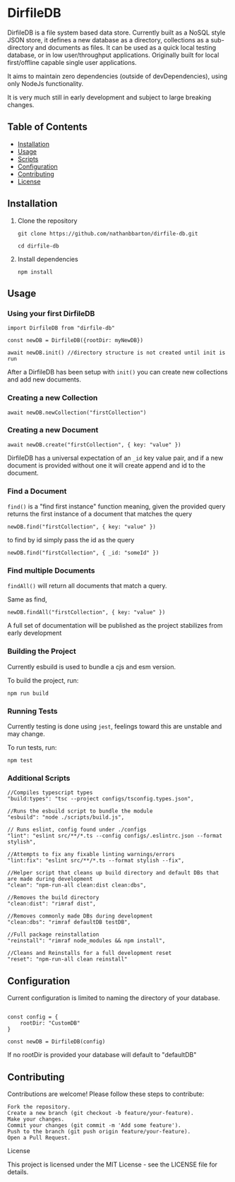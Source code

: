# DirfileDB

DirfileDB is a file system based data store. Currently built as a NoSQL style JSON store, it defines a new database as a directory, collections as a sub-directory and documents as files. It can be used as a quick local testing database, or in low user/throughput applications. Originally built for local first/offline capable single user applications. 

It aims to maintain zero dependencies (outside of devDependencies), using only NodeJs functionality. 

It is very much still in early development and subject to large breaking changes. 

## Table of Contents

- [Installation](#installation)
- [Usage](#usage)
- [Scripts](#scripts)
- [Configuration](#configuration)
- [Contributing](#contributing)
- [License](#license)

## Installation

1. Clone the repository
    ```
    git clone https://github.com/nathanbbarton/dirfile-db.git

    cd dirfile-db
    ```

2. Install dependencies
    ```
    npm install
    ```

## Usage

### Using your first DirfileDB

```
import DirfileDB from "dirfile-db"

const newDB = DirfileDB({rootDir: myNewDB})

await newDB.init() //directory structure is not created until init is run

```

After a DirfileDB has been setup with `init()` you can create new collections and add new documents.

### Creating a new Collection

```
await newDB.newCollection("firstCollection")
```

### Creating a new Document

```
await newDB.create("firstCollection", { key: "value" })
```
DirfileDB has a universal expectation of an `_id` key value pair, and if a new document is provided without one it will create append and id to the document.

### Find a Document

`find()` is a "find first instance" function meaning, given the provided query returns the first instance of a document that matches the query

```
newDB.find("firstCollection", { key: "value" })
```

to find by id simply pass the id as the query

```
newDB.find("firstCollection", { _id: "someId" })
```

### Find multiple Documents

`findAll()` will return all documents that match a query.

Same as find,

```
newDB.findAll("firstCollection", { key: "value" })
```

A full set of documentation will be published as the project stabilizes from early development

### Building the Project

Currently esbuild is used to bundle a cjs and esm version.

To build the project, run:

```
npm run build
```

### Running Tests

Currently testing is done using `jest`, feelings toward this are unstable and may change.

To run tests, run:

```
npm test
```

### Additional Scripts

```
//Compiles typescript types
"build:types": "tsc --project configs/tsconfig.types.json",

//Runs the esbuild script to bundle the module
"esbuild": "node ./scripts/build.js",

// Runs eslint, config found under ./configs
"lint": "eslint src/**/*.ts --config configs/.eslintrc.json --format stylish",

//Attempts to fix any fixable linting warnings/errors
"lint:fix": "eslint src/**/*.ts --format stylish --fix",

//Helper script that cleans up build directory and default DBs that are made during development
"clean": "npm-run-all clean:dist clean:dbs",

//Removes the build directory
"clean:dist": "rimraf dist",

//Removes commonly made DBs during development
"clean:dbs": "rimraf defaultDB testDB",

//Full package reinstallation
"reinstall": "rimraf node_modules && npm install",

//Cleans and Reinstalls for a full development reset
"reset": "npm-run-all clean reinstall"
```

## Configuration

Current configuration is limited to naming the directory of your database.

```

const config = {
    rootDir: "CustomDB"
}

const newDB = DirfileDB(config)

```

If no rootDir is provided your database will default to "defaultDB"

## Contributing

Contributions are welcome! Please follow these steps to contribute:

    Fork the repository.
    Create a new branch (git checkout -b feature/your-feature).
    Make your changes.
    Commit your changes (git commit -m 'Add some feature').
    Push to the branch (git push origin feature/your-feature).
    Open a Pull Request.

License

This project is licensed under the MIT License - see the LICENSE file for details.
